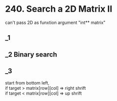 # 240. Search a 2D Matrix II

can't pass 2D as funxtion argument "int** matrix" <br/>

## _1 

## _2 Binary search

## _3 
start from bottom left, <br/>
if target > matrix[row][col] => right shrift <br/>
if target < matrix[row][col] => up shrift <br/>